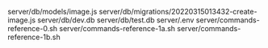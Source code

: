 server/db/models/image.js
server/db/migrations/20220315013432-create-image.js
server/db/dev.db
server/db/test.db
server/.env
server/commands-reference-0.sh
server/commands-reference-1a.sh
server/commands-reference-1b.sh
